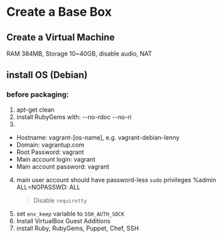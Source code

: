 
Create a Base Box
=================

Create a Virtual Machine
-------------------------

RAM 384MB, Storage 10~40GB, disable audio, NAT

install OS (Debian)
-------------------

### before packaging: ###
1. apt-get clean
2. install RubyGems with: --no-rdoc --no-ri
3. 
  * Hostname: vagrant-[os-name], e.g. vagrant-debian-lenny
  * Domain: vagrantup.com
  * Root Password: vagrant
  * Main account login: vagrant
  * Main account password: vagrant
4. main user account should have password-less `sudo` privileges
    %admin ALL=NOPASSWD: ALL
    > Disable `requiretty`
5. set `env_keep` variable to `SSH_AUTH_SOCK`
6. Install VirtualBox Guest Additions
7. install Ruby, RubyGems, Puppet, Chef, SSH






